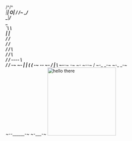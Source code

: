 <p align="center">

<h>       /^\/^\
        _|__|  O|
\/     /~     \_/ \
 \____|__________/  \
        \_______      \
                `\     \                 \
                  |     |                  \
                 /      /                    \
                /     /                       \
              /      /                         \ \
             /     /                            \  \
           /     /             _----_            \   \
          /     /           _-~      ~-_         |   |
         (      (        _-~    _--_    ~-_     _/   |
          \      ~-____-~    _-~    ~-_    ~-_-~    /
            ~-_           _-~          ~-_       _-~   
               ~--______-~                ~-___-~
<h/>
  <img src="https://media.giphy.com/media/3o7aCVpIuQ1JgqkXtm/giphy.gif" width="220" alt="hello there" />

</p>
